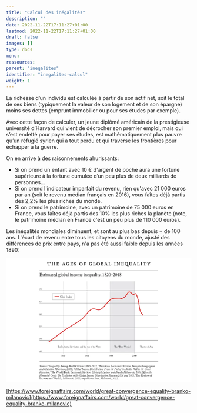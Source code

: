 ```yaml
---
title: "Calcul des inégalités"
description: ""
date: 2022-11-22T17:11:27+01:00
lastmod: 2022-11-22T17:11:27+01:00
draft: false
images: []
type: docs
menu:
ressources:
parent: "inegalites"
identifier: "inegalites-calcul"
weight: 1
---
```


La richesse d’un individu est calculée à partir de son actif net, soit le total de ses biens (typiquement la valeur de
son logement et de son épargne) moins ses dettes (emprunt immobilier ou pour ses études par exemple).

Avec cette façon de calculer, un jeune diplômé américain de la prestigieuse université d’Harvard qui vient de décrocher
son premier emploi, mais qui s’est endetté pour payer ses études, est mathématiquement plus pauvre qu’un réfugié syrien
qui a tout perdu et qui traverse les frontières pour échapper à la guerre.

On en arrive à des raisonnements ahurissants:

- Si on prend un enfant avec 10 € d'argent de poche aura une fortune supérieure à la fortune cumulée d’un peu plus de
  deux milliards de personnes...
- Si on prend l'indicateur imparfait du revenu, rien qu'avec 21 000 euros par an (soit le revenu médian français en
  2016), vous faîtes déjà partis des 2,2% les plus riches du monde.
- Si on prend le patrimoine, avec un patrimoine de 75 000 euros en France, vous faîtes déjà partis des 10% les plus
  riches la planète (note, le patrimoine médian en France c'est un peu plus de 110 000 euros).

Les inégalités mondiales diminuent, et sont au plus bas depuis + de 100 ans. L'écart de revenu entre tous les citoyens
du monde, ajusté des différences de prix entre pays, n'a pas été aussi faible depuis les années 1890:

![Inégalités mondiales](inegalites_mondiales.png)

[https://www.foreignaffairs.com/world/great-convergence-equality-branko-milanovic](https://www.foreignaffairs.com/world/great-convergence-equality-branko-milanovic)